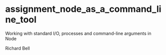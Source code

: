 # assignment_node_as_a_command_line_tool
Working with standard I/O, processes and command-line arguments in Node

Richard Bell
